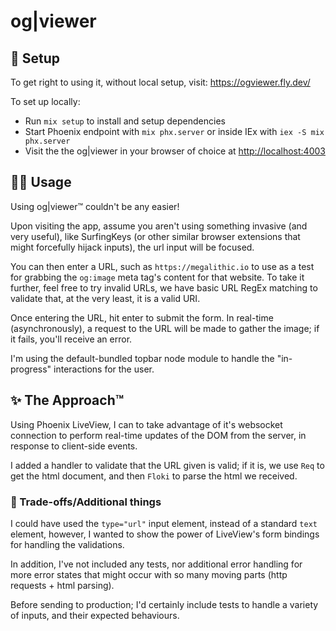 # og|viewer

## 🚀 Setup

To get right to using it, without local setup, visit: <https://ogviewer.fly.dev/>

To set up locally:

- Run `mix setup` to install and setup dependencies
- Start Phoenix endpoint with `mix phx.server` or inside IEx with `iex -S mix phx.server`
- Visit the the og|viewer in your browser of choice at <http://localhost:4003>

## 🧑‍💻 Usage

Using og|viewer™ couldn't be any easier!

Upon visiting the app, assume you aren't using something invasive (and very useful), like SurfingKeys (or other similar browser extensions that might forcefully hijack inputs), the url input will be focused.

You can then enter a URL, such as `https://megalithic.io` to use as a test for grabbing the `og:image` meta tag's content for that website. To take it further, feel free to try invalid URLs, we have basic URL RegEx matching to validate that, at the very least, it is a valid URI.

Once entering the URL, hit enter to submit the form. In real-time (asynchronously), a request to the URL will be made to gather the image; if it fails, you'll receive an error.

I'm using the default-bundled topbar node module to handle the "in-progress" interactions for the user.

## ✨ The Approach™

Using Phoenix LiveView, I can to take advantage of it's websocket connection to perform real-time updates of the DOM from the server, in response to client-side events.

I added a handler to validate that the URL given is valid; if it is, we use `Req` to get the html document, and then `Floki` to parse the html we received.

### 🐉 Trade-offs/Additional things

I could have used the `type="url"` input element, instead of a standard `text` element, however, I wanted to show the power of LiveView's form bindings for handling the validations.

In addition, I've not included any tests, nor additional error handling for more error states that might occur with so many moving parts (http requests + html parsing).

Before sending to production; I'd certainly include tests to handle a variety of inputs, and their expected behaviours.
